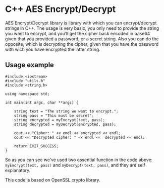 # C++ AES Encrypt/Decrypt

AES Encrypt/Decrypt library is library with which you can encrypt/decrypt strings in C++. 
The usage is very basic, you only need to provide the string you want to encrypt, and you'll get the cipher back encoded in base64 given that you provided a password, or a secret string. 
Also you can do the opposite, which is decrypting the cipher, given that you have the password with wich you have encrypted the latter string. 

## Usage example
```
#include <iostream>
#include "utils.h"
#include <string.h>

using namespace std;
    
int main(int argc, char **args) {

    string text = "The string we want to encrypt.";
    string pass = "This must be secret";
    string encrypted = myEncrypt(text, pass);
    string decrypted = myDecrypt(encrypted, pass);

    cout << "Cipher: " << endl << encrypted << endl;
    cout << "Decrypted cipher: " << endl <<  decrypted << endl;

    return EXIT_SUCCESS;
}
```
So as you can see we've used two essential function in the code above: ```myEncrypt(text, pass)``` and ```myDecrypt(text, pass)```, and they are self explanatory.

This code is based on OpenSSL crypto library.